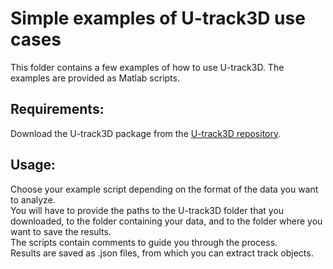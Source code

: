 # Simple examples of U-track3D use cases

This folder contains a few examples of how to use U-track3D. The examples are
provided as Matlab scripts.

## Requirements:

Download the U-track3D package from the [U-track3D repository](https://github.com/DanuserLab/u-track3D).

## Usage:

Choose your example script depending on the format of the data you want to analyze.  
You will have to provide the paths to the U-track3D folder that you downloaded, to the folder containing your data, and to the folder where you want to save the results.  
The scripts contain comments to guide you through the process.  
Results are saved as .json files, from which you can extract track objects.
